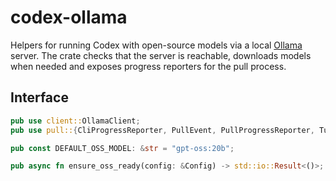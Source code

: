 # codex-ollama

Helpers for running Codex with open-source models via a local
[Ollama](https://ollama.ai) server. The crate checks that the
server is reachable, downloads models when needed and exposes
progress reporters for the pull process.

## Interface

```rust
pub use client::OllamaClient;
pub use pull::{CliProgressReporter, PullEvent, PullProgressReporter, TuiProgressReporter};

pub const DEFAULT_OSS_MODEL: &str = "gpt-oss:20b";

pub async fn ensure_oss_ready(config: &Config) -> std::io::Result<()>;
```
